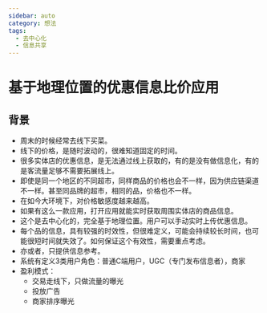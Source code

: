 ```yaml
---
sidebar: auto
category: 想法
tags:
  - 去中心化
  - 信息共享
---
```


# 基于地理位置的优惠信息比价应用

## 背景
* 周末的时候经常去线下买菜。
* 线下的价格，是随时波动的，很难知道固定的时间。
* 很多实体店的优惠信息，是无法通过线上获取的，有的是没有做信息化，有的是客流量足够不需要拓展线上。
* 即使是同一个地区的不同超市，同样商品的价格也会不一样，因为供应链渠道不一样。甚至同品牌的超市，相同的品，价格也不一样。
* 在如今大环境下，对价格敏感度越来越高。
* 如果有这么一款应用，打开应用就能实时获取周围实体店的商品信息。
* 这个是去中心化的，完全基于地理位置。用户可以手动实时上传优惠信息。
* 每个品的信息，具有较强的时效性，但很难定义，可能会持续较长时间，也可能很短时间就失效了。如何保证这个有效性，需要重点考虑。
* 亦或者，只提供信息参考。
* 系统有定义3类用户角色：普通C端用户，UGC（专门发布信息者），商家
* 盈利模式：
  - 交易走线下，只做流量的曝光
  - 投放广告
  - 商家排序曝光

